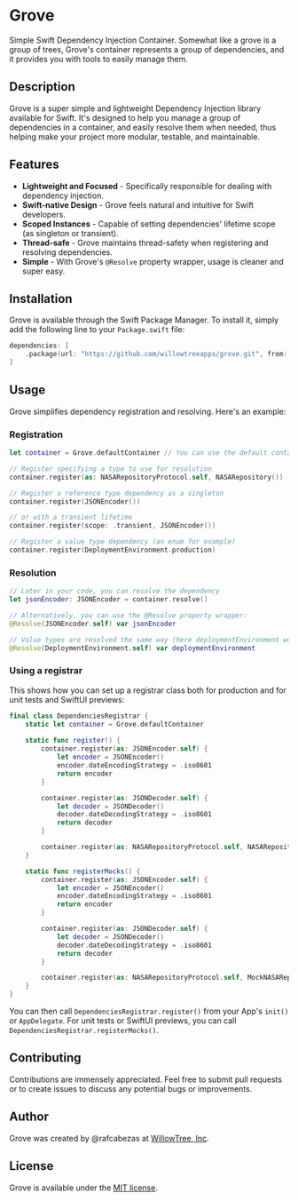 # Grove
Simple Swift Dependency Injection Container.
Somewhat like a grove is a group of trees, Grove's container represents a group of dependencies, and it provides you with tools to easily manage them.

## Description
Grove is a super simple and lightweight Dependency Injection library available for Swift. It's designed to help you manage a group of dependencies in a container, and easily resolve them when needed, thus helping make your project more modular, testable, and maintainable.

## Features
- **Lightweight and Focused** - Specifically responsible for dealing with dependency injection.
- **Swift-native Design** - Grove feels natural and intuitive for Swift developers.
- **Scoped Instances** - Capable of setting dependencies' lifetime scope (as singleton or transient).
- **Thread-safe** - Grove maintains thread-safety when registering and resolving dependencies.
- **Simple** - With Grove's `@Resolve` property wrapper, usage is cleaner and super easy.

## Installation
Grove is available through the Swift Package Manager. To install it, simply add the following line to your `Package.swift` file:

```swift
dependencies: [
    .package(url: "https://github.com/willowtreeapps/grove.git", from: "1.0.1")
]
```

## Usage
Grove simplifies dependency registration and resolving. Here's an example:

### Registration

```swift
let container = Grove.defaultContainer // You can use the default container or create your own

// Register specifying a type to use for resolution
container.register(as: NASARepositoryProtocol.self, NASARepository())

// Register a reference type dependency as a singleton 
container.register(JSONEncoder())

// or with a transient lifetime
container.register(scope: .transient, JSONEncoder())

// Register a value type dependency (an enum for example)
container.register(DeploymentEnvironment.production)
```

### Resolution

```swift
// Later in your code, you can resolve the dependency
let jsonEncoder: JSONEncoder = container.resolve()

// Alternatively, you can use the @Resolve property wrapper:
@Resolve(JSONEncoder.self) var jsonEncoder

// Value types are resolved the same way (here deploymentEnvironment would be .production)
@Resolve(DeploymentEnvironment.self) var deploymentEnvironment
```

### Using a registrar

This shows how you can set up a registrar class both for production and for unit tests and SwiftUI previews:

```swift
final class DependenciesRegistrar {
    static let container = Grove.defaultContainer
     
    static func register() {
        container.register(as: JSONEncoder.self) {
            let encoder = JSONEncoder()
            encoder.dateEncodingStrategy = .iso8601
            return encoder
        }

        container.register(as: JSONDecoder.self) {
            let decoder = JSONDecoder()
            decoder.dateDecodingStrategy = .iso8601
            return decoder
        }

        container.register(as: NASARepositoryProtocol.self, NASARepository())
    }

    static func registerMocks() {
        container.register(as: JSONEncoder.self) {
            let encoder = JSONEncoder()
            encoder.dateEncodingStrategy = .iso8601
            return encoder
        }

        container.register(as: JSONDecoder.self) {
            let decoder = JSONDecoder()
            decoder.dateDecodingStrategy = .iso8601
            return decoder
        }

        container.register(as: NASARepositoryProtocol.self, MockNASARepository())
    }
}
```

You can then call `DependenciesRegistrar.register()` from your App's `init()` or `AppDelegate`. For unit tests or SwiftUI previews, you can call `DependenciesRegistrar.registerMocks()`.

## Contributing
Contributions are immensely appreciated. Feel free to submit pull requests or to create issues to discuss any potential bugs or improvements.

## Author
Grove was created by @rafcabezas at [WillowTree, Inc](https://willowtreeapps.com).

## License
Grove is available under the [MIT license](https://opensource.org/licenses/MIT).
